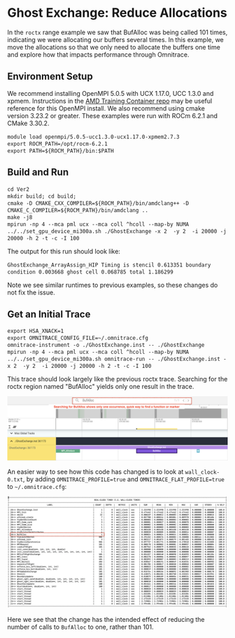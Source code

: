 # Ghost Exchange: Reduce Allocations

In the `roctx` range example we saw that BufAlloc was being called 101 times,
indicating we were allocating our buffers several times. In this example, we move
the allocations so that we only need to allocate the buffers one time and explore
how that impacts performance through Omnitrace.

## Environment Setup

We recommend installing OpenMPI 5.0.5 with UCX 1.17.0, UCC 1.3.0 and xpmem. Instructions in the
[AMD Training Container repo](https://github.com/amd/HPCTrainingDock/blob/main/comm/sources/scripts/openmpi_setup.sh)
may be useful reference for this OpenMPI install. We also recommend using cmake version 3.23.2 or greater.
These examples were run with ROCm 6.2.1 and CMake 3.30.2.

```
module load openmpi/5.0.5-ucc1.3.0-ucx1.17.0-xpmem2.7.3
export ROCM_PATH=/opt/rocm-6.2.1
export PATH=${ROCM_PATH}/bin:$PATH
```

## Build and Run

```
cd Ver2
mkdir build; cd build;
cmake -D CMAKE_CXX_COMPILER=${ROCM_PATH}/bin/amdclang++ -D CMAKE_C_COMPILER=${ROCM_PATH}/bin/amdclang ..
make -j8
mpirun -np 4 --mca pml ucx --mca coll ^hcoll --map-by NUMA ../../set_gpu_device_mi300a.sh ./GhostExchange -x 2  -y 2  -i 20000 -j 20000 -h 2 -t -c -I 100
```

The output for this run should look like:

```
GhostExchange_ArrayAssign_HIP Timing is stencil 0.613351 boundary condition 0.003668 ghost cell 0.068785 total 1.186299
```

Note we see similar runtimes to previous examples, so these changes do not fix the issue.

## Get an Initial Trace

```
export HSA_XNACK=1
export OMNITRACE_CONFIG_FILE=~/.omnitrace.cfg
omnitrace-instrument -o ./GhostExchange.inst -- ./GhostExchange
mpirun -np 4 --mca pml ucx --mca coll ^hcoll --map-by NUMA ../../set_gpu_device_mi300a.sh omnitrace-run -- ./GhostExchange.inst -x 2  -y 2  -i 20000 -j 20000 -h 2 -t -c -I 100
```

This trace should look largely like the previous roctx trace. Searching for the roctx region named "BufAlloc" yields only one result in the trace.

<p><img src="images/mi300a/bufalloc_once.png"/></p>

An easier way to see how this code has changed is to look at `wall_clock-0.txt`, by adding 
`OMNITRACE_PROFILE=true` and `OMNITRACE_FLAT_PROFILE=true` to `~/.omnitrace.cfg`:

<p><img src="images/mi300a/timemory_output.png"/></p>

Here we see that the change has the intended effect of reducing the number of calls
to `BufAlloc` to one, rather than 101.
